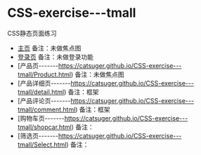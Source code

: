 # CSS-exercise---tmall
CSS静态页面练习
* [主页](https://catsuger.github.io/CSS-exercise---tmall/#)
备注：未做焦点图
* [登录页](https://catsuger.github.io/CSS-exercise---tmall/login.html)
备注：未做登录功能
* [产品页-------https://catsuger.github.io/CSS-exercise---tmall/Product.html)
备注：未做焦点图
* [产品详细页-------https://catsuger.github.io/CSS-exercise---tmall/detail.html)
备注：框架
* [产品评论页-------https://catsuger.github.io/CSS-exercise---tmall/comment.html)
备注：框架
* [购物车页-------https://catsuger.github.io/CSS-exercise---tmall/shopcar.html)
备注：
* [筛选页-------https://catsuger.github.io/CSS-exercise---tmall/Select.html)
备注：
